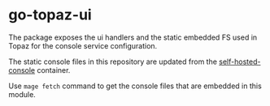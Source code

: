 # go-topaz-ui

The package exposes the ui handlers and the static embedded FS used in Topaz for the console service configuration.

The static console files in this repository are updated from the [self-hosted-console](https://github.com/orgs/aserto-dev/packages/container/package/self-hosted-console) container.

Use `mage fetch` command to get the console files that are embedded in this module. 